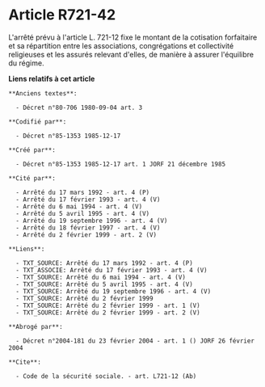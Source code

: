 # Article R721-42

L'arrêté prévu à l'article L. 721-12 fixe le montant de la cotisation forfaitaire et sa répartition entre les associations,
congrégations et collectivité religieuses et les assurés relevant d'elles, de manière à assurer l'équilibre du régime.

**Liens relatifs à cet article**

	**Anciens textes**:

	  - Décret n°80-706 1980-09-04 art. 3

	**Codifié par**:

	  - Décret n°85-1353 1985-12-17

	**Créé par**:

	  - Décret n°85-1353 1985-12-17 art. 1 JORF 21 décembre 1985

	**Cité par**:

	  - Arrêté du 17 mars 1992 - art. 4 (P)
	  - Arrêté du 17 février 1993 - art. 4 (V)
	  - Arrêté du 6 mai 1994 - art. 4 (V)
	  - Arrêté du 5 avril 1995 - art. 4 (V)
	  - Arrêté du 19 septembre 1996 - art. 4 (V)
	  - Arrêté du 18 février 1997 - art. 4 (V)
	  - Arrêté du 2 février 1999 - art. 2 (V)

	**Liens**:

	  - TXT_SOURCE: Arrêté du 17 mars 1992 - art. 4 (P)
	  - TXT_ASSOCIE: Arrêté du 17 février 1993 - art. 4 (V)
	  - TXT_SOURCE: Arrêté du 6 mai 1994 - art. 4 (V)
	  - TXT_SOURCE: Arrêté du 5 avril 1995 - art. 4 (V)
	  - TXT_SOURCE: Arrêté du 19 septembre 1996 - art. 4 (V)
	  - TXT_SOURCE: Arrêté du 2 février 1999
	  - TXT_SOURCE: Arrêté du 2 février 1999 - art. 1 (V)
	  - TXT_SOURCE: Arrêté du 2 février 1999 - art. 2 (V)

	**Abrogé par**:

	  - Décret n°2004-181 du 23 février 2004 - art. 1 () JORF 26 février 2004

	**Cite**:

	  - Code de la sécurité sociale. - art. L721-12 (Ab)

